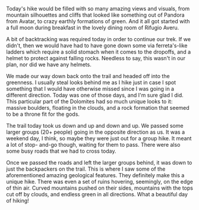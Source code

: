 Today's hike would be filled with so many amazing views and visuals, from mountain silhouettes and cliffs that looked like something out of Pandora from Avatar, to crazy earthly formations of green. And it all got started with a full moon during breakfast in the lovely dining room of Rifugio Averu.

A bit of backtracking was required today in order to continue our trek. If we didn't, then we would have had to have gone down some via ferreta's-like ladders which require a solid stomach when it comes to the dropoffs, and a helmet to protect against falling rocks. Needless to say, this wasn't in our plan, nor did we have any helmets.

We made our way down back onto the trail and headed off into the greenness. I usually steal looks behind me as I hike just in case I spot something that I would have otherwise missed since I was going in a different direction. Today was one of those days, and I'm sure glad I did. This particular part of the Dolomites had so much unique looks to it: massive boulders, floating in the clouds, and a rock formation that seemed to be a throne fit for the gods.

The trail today took us down and up and down and up. We passed some larger groups (20+ people) going in the opposite direction as us. It was a weekend day, I think, so maybe they were just out for a group hike. It meant a lot of stop- and-go though, waiting for them to pass. There were also some busy roads that we had to cross today.

Once we passed the roads and left the larger groups behind, it was down to just the backpackers on the trail. This is where I saw some of the aforementioned amazing geological features. They definitely make this a unique hike. There was even a set of ruins hovering, seemingly, on the edge of thin air. Curved mountains pushed on their sides, mountains with the tops cut off by clouds, and endless green in all directions. What a beautiful day of hiking!
